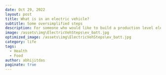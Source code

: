 ```yaml
---
date: Oct 29, 2022
layout: post
title: What is in an electric vehicle?
subtitle: Some oversimplified steps
description: For someone who would like to build a production level electric vehicle
image: /assets\img\ElectricVehSteps\ev_batt.jpg
optimized_image: /assets\img\ElectricVehSteps\ev_batt.jpg
category: life
tags:
  - Health
  - Food
author: abhijitdas
paginate: true
---
```


